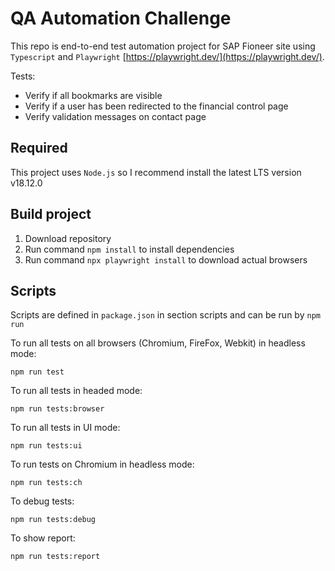 # QA Automation Challenge

This repo is end-to-end test automation project for SAP Fioneer site using `Typescript` and `Playwright` [https://playwright.dev/](https://playwright.dev/).

Tests:

- Verify if all bookmarks are visible
- Verify if a user has been redirected to the financial control page
- Verify validation messages on contact page

## Required

This project uses `Node.js` so I recommend install the latest LTS version v18.12.0

## Build project

1. Download repository
2. Run command `npm install` to install dependencies
3. Run command `npx playwright install` to download actual browsers

## Scripts

Scripts are defined in `package.json` in section scripts and can be run by `npm run`

To run all tests on all browsers (Chromium, FireFox, Webkit) in headless mode:

`npm run test`

To run all tests in headed mode:

`npm run tests:browser`

To run all tests in UI mode:

`npm run tests:ui`

To run tests on Chromium in headless mode:

`npm run tests:ch`

To debug tests:

`npm run tests:debug`

To show report:

`npm run tests:report`
